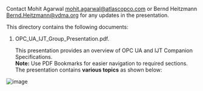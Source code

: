 Contact Mohit Agarwal <mohit.agarwal@atlascopco.com> or Bernd Heitzmann <Bernd.Heitzmann@vdma.org> for any updates in the presentation.

This directory contains the following documents:

1. OPC_UA_IJT_Group_Presentation.pdf.
   
     This presentation provides an overview of OPC UA and IJT Companion Specifications.   
    **Note:** Use PDF Bookmarks for easier navigation to required sections. The presentation contains **various topics** as shown below:


![image](https://github.com/user-attachments/assets/23ddd30c-a541-4239-8aed-9ea96c9819ab)





